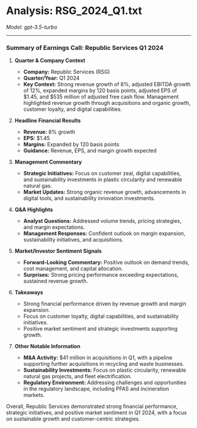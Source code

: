 # Analysis: RSG_2024_Q1.txt

*Model: gpt-3.5-turbo*

---

### Summary of Earnings Call: Republic Services Q1 2024

1. **Quarter & Company Context**
   - **Company:** Republic Services (RSG)
   - **Quarter/Year:** Q1 2024
   - **Key Context:** Strong revenue growth of 8%, adjusted EBITDA growth of 12%, expanded margins by 120 basis points, adjusted EPS of $1.45, and $535 million of adjusted free cash flow. Management highlighted revenue growth through acquisitions and organic growth, customer loyalty, and digital capabilities.

2. **Headline Financial Results**
   - **Revenue:** 8% growth
   - **EPS:** $1.45
   - **Margins:** Expanded by 120 basis points
   - **Guidance:** Revenue, EPS, and margin growth expected

3. **Management Commentary**
   - **Strategic Initiatives:** Focus on customer zeal, digital capabilities, and sustainability investments in plastic circularity and renewable natural gas.
   - **Market Updates:** Strong organic revenue growth, advancements in digital tools, and sustainability innovation investments.

4. **Q&A Highlights**
   - **Analyst Questions:** Addressed volume trends, pricing strategies, and margin expectations.
   - **Management Responses:** Confident outlook on margin expansion, sustainability initiatives, and acquisitions.

5. **Market/Investor Sentiment Signals**
   - **Forward-Looking Commentary:** Positive outlook on demand trends, cost management, and capital allocation.
   - **Surprises:** Strong pricing performance exceeding expectations, sustained revenue growth.

6. **Takeaways**
   - Strong financial performance driven by revenue growth and margin expansion.
   - Focus on customer loyalty, digital capabilities, and sustainability initiatives.
   - Positive market sentiment and strategic investments supporting growth.

7. **Other Notable Information**
   - **M&A Activity:** $41 million in acquisitions in Q1, with a pipeline supporting further acquisitions in recycling and waste businesses.
   - **Sustainability Investments:** Focus on plastic circularity, renewable natural gas projects, and fleet electrification.
   - **Regulatory Environment:** Addressing challenges and opportunities in the regulatory landscape, including PFAS and incineration markets.

Overall, Republic Services demonstrated strong financial performance, strategic initiatives, and positive market sentiment in Q1 2024, with a focus on sustainable growth and customer-centric strategies.